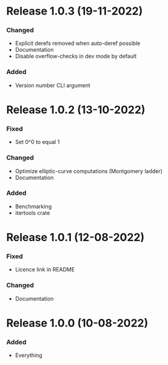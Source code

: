 # Release 1.0.3 (19-11-2022)

### Changed

- Explicit derefs removed when auto-deref possible
- Documentation
- Disable overflow-checks in dev mode by default

### Added

- Version number CLI argument

# Release 1.0.2 (13-10-2022)

### Fixed

- Set 0^0 to equal 1

### Changed

- Optimize elliptic-curve computations (Montgomery ladder)
- Documentation

### Added

- Benchmarking
- itertools crate

# Release 1.0.1 (12-08-2022)

### Fixed

- Licence link in README

### Changed

- Documentation

# Release 1.0.0 (10-08-2022)

### Added

- Everything
